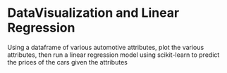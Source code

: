 # DataVisualization and Linear Regression
Using a dataframe of various automotive attributes, plot the various attributes, then run a linear regression model using scikit-learn to predict the prices of the cars given the attributes